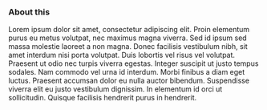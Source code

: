 ### About this
Lorem ipsum dolor sit amet, consectetur adipiscing elit. Proin elementum purus eu metus volutpat, nec maximus magna viverra. Sed id ipsum sed massa molestie laoreet a non magna. Donec facilisis vestibulum nibh, sit amet interdum nisi porta volutpat. Duis lobortis vel risus vel volutpat. Praesent ut odio nec turpis viverra egestas. Integer suscipit ut justo tempus sodales. Nam commodo vel urna id interdum. Morbi finibus a diam eget luctus. Praesent accumsan dolor eu nulla auctor bibendum. Suspendisse viverra elit eu justo vestibulum dignissim. In elementum id orci ut sollicitudin. Quisque facilisis hendrerit purus in hendrerit.
